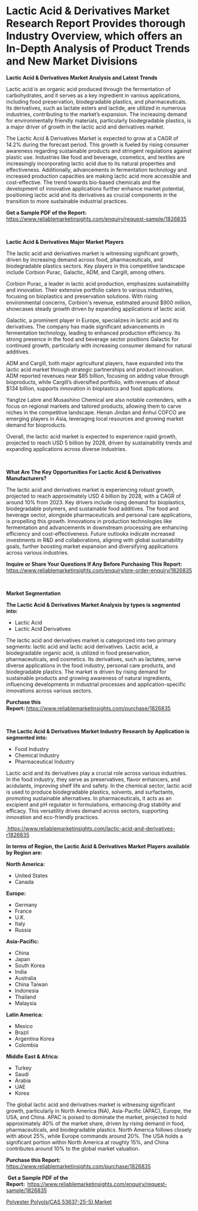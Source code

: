 <p><h1>Lactic Acid & Derivatives Market Research Report Provides thorough Industry Overview, which offers an In-Depth Analysis of Product Trends and New Market Divisions</h1></p><p><strong>Lactic Acid & Derivatives Market Analysis and Latest Trends</strong></p>
<p><p>Lactic acid is an organic acid produced through the fermentation of carbohydrates, and it serves as a key ingredient in various applications, including food preservation, biodegradable plastics, and pharmaceuticals. Its derivatives, such as lactate esters and lactide, are utilized in numerous industries, contributing to the market’s expansion. The increasing demand for environmentally friendly materials, particularly biodegradable plastics, is a major driver of growth in the lactic acid and derivatives market.</p><p>The Lactic Acid & Derivatives Market is expected to grow at a CAGR of 14.2% during the forecast period. This growth is fueled by rising consumer awareness regarding sustainable products and stringent regulations against plastic use. Industries like food and beverage, cosmetics, and textiles are increasingly incorporating lactic acid due to its natural properties and effectiveness. Additionally, advancements in fermentation technology and increased production capacities are making lactic acid more accessible and cost-effective. The trend towards bio-based chemicals and the development of innovative applications further enhance market potential, positioning lactic acid and its derivatives as crucial components in the transition to more sustainable industrial practices.</p></p>
<p><strong>Get a Sample PDF of the Report:&nbsp;</strong> <a href="https://www.reliablemarketinsights.com/enquiry/request-sample/1826835?utm_campaign=2606&utm_medium=2&utm_source=Github&utm_content=ia&utm_term=03042025&utm_id=lactic-acid-derivatives">https://www.reliablemarketinsights.com/enquiry/request-sample/1826835</a></p>
<p>&nbsp;</p>
<p><strong>Lactic Acid & Derivatives Major Market Players</strong></p>
<p><p>The lactic acid and derivatives market is witnessing significant growth, driven by increasing demand across food, pharmaceuticals, and biodegradable plastics sectors. Key players in this competitive landscape include Corbion Purac, Galactic, ADM, and Cargill, among others.</p><p>Corbion Purac, a leader in lactic acid production, emphasizes sustainability and innovation. Their extensive portfolio caters to various industries, focusing on bioplastics and preservation solutions. With rising environmental concerns, Corbion's revenue, estimated around $900 million, showcases steady growth driven by expanding applications of lactic acid.</p><p>Galactic, a prominent player in Europe, specializes in lactic acid and its derivatives. The company has made significant advancements in fermentation technology, leading to enhanced production efficiency. Its strong presence in the food and beverage sector positions Galactic for continued growth, particularly with increasing consumer demand for natural additives.</p><p>ADM and Cargill, both major agricultural players, have expanded into the lactic acid market through strategic partnerships and product innovation. ADM reported revenues near $85 billion, focusing on adding value through bioproducts, while Cargill’s diversified portfolio, with revenues of about $134 billion, supports innovation in bioplastics and food applications.</p><p>Yangtze Labre and Musashino Chemical are also notable contenders, with a focus on regional markets and tailored products, allowing them to carve niches in the competitive landscape. Henan Jindan and Anhui COFCO are emerging players in Asia, leveraging local resources and growing market demand for bioproducts.</p><p>Overall, the lactic acid market is expected to experience rapid growth, projected to reach USD 5 billion by 2028, driven by sustainability trends and expanding applications across diverse industries.</p></p>
<p>&nbsp;</p>
<p><strong>What Are The Key Opportunities For Lactic Acid & Derivatives Manufacturers?</strong></p>
<p><p>The lactic acid and derivatives market is experiencing robust growth, projected to reach approximately USD 4 billion by 2028, with a CAGR of around 10% from 2023. Key drivers include rising demand for bioplastics, biodegradable polymers, and sustainable food additives. The food and beverage sector, alongside pharmaceuticals and personal care applications, is propelling this growth. Innovations in production technologies like fermentation and advancements in downstream processing are enhancing efficiency and cost-effectiveness. Future outlooks indicate increased investments in R&D and collaborations, aligning with global sustainability goals, further boosting market expansion and diversifying applications across various industries.</p></p>
<p><strong>Inquire or Share Your Questions If Any Before Purchasing This Report:</strong> <a href="https://www.reliablemarketinsights.com/enquiry/pre-order-enquiry/1826835?utm_campaign=2606&utm_medium=2&utm_source=Github&utm_content=ia&utm_term=03042025&utm_id=lactic-acid-derivatives">https://www.reliablemarketinsights.com/enquiry/pre-order-enquiry/1826835</a></p>
<p>&nbsp;</p>
<p><strong>Market Segmentation</strong></p>
<p><strong>The Lactic Acid & Derivatives Market Analysis by types is segmented into:</strong></p>
<p><ul><li>Lactic Acid</li><li>Lactic Acid Derivatives</li></ul></p>
<p><p>The lactic acid and derivatives market is categorized into two primary segments: lactic acid and lactic acid derivatives. Lactic acid, a biodegradable organic acid, is utilized in food preservation, pharmaceuticals, and cosmetics. Its derivatives, such as lactates, serve diverse applications in the food industry, personal care products, and biodegradable plastics. The market is driven by rising demand for sustainable products and growing awareness of natural ingredients, influencing developments in industrial processes and application-specific innovations across various sectors.</p></p>
<p><strong>Purchase this Report:&nbsp;</strong><a href="https://www.reliablemarketinsights.com/purchase/1826835?utm_campaign=2606&utm_medium=2&utm_source=Github&utm_content=ia&utm_term=03042025&utm_id=lactic-acid-derivatives">https://www.reliablemarketinsights.com/purchase/1826835</a></p>
<p>&nbsp;</p>
<p><strong>The Lactic Acid & Derivatives Market Industry Research by Application is segmented into:</strong></p>
<p><ul><li>Food Industry</li><li>Chemical Industry</li><li>Pharmaceutical Industry</li></ul></p>
<p><p>Lactic acid and its derivatives play a crucial role across various industries. In the food industry, they serve as preservatives, flavor enhancers, and acidulants, improving shelf life and safety. In the chemical sector, lactic acid is used to produce biodegradable plastics, solvents, and surfactants, promoting sustainable alternatives. In pharmaceuticals, it acts as an excipient and pH regulator in formulations, enhancing drug stability and efficacy. This versatility drives demand across sectors, supporting innovation and eco-friendly practices.</p></p>
<p><a href="https://www.reliablemarketinsights.com/lactic-acid-and-derivatives-r1826835?utm_campaign=2606&utm_medium=2&utm_source=Github&utm_content=ia&utm_term=03042025&utm_id=lactic-acid-derivatives">&nbsp;https://www.reliablemarketinsights.com/lactic-acid-and-derivatives-r1826835</a></p>
<p><strong>In terms of Region, the Lactic Acid & Derivatives Market Players available by Region are:</strong></p>
<p>
    <p> <strong> North America: </strong>
        <ul>
            <li>United States</li>
            <li>Canada</li>
        </ul>
        </p> 
    <p> <strong> Europe: </strong>
        <ul>
            <li>Germany</li>
            <li>France</li>
            <li>U.K.</li>
            <li>Italy</li>
            <li>Russia</li>
        </ul>
        </p> 
    <p> <strong> Asia-Pacific: </strong>
        <ul>
            <li>China</li>
            <li>Japan</li>
            <li>South Korea</li>
            <li>India</li>
            <li>Australia</li>
            <li>China Taiwan</li>
            <li>Indonesia</li>
            <li>Thailand</li>
            <li>Malaysia</li>
        </ul>
        </p> 
    <p> <strong> Latin America: </strong>
        <ul>
            <li>Mexico</li>
            <li>Brazil</li>
            <li>Argentina Korea</li>
            <li>Colombia</li>
        </ul>
        </p> 
    <p> <strong> Middle East & Africa: </strong>
        <ul>
            <li>Turkey</li>
            <li>Saudi</li>
            <li>Arabia</li>
            <li>UAE</li>
            <li>Korea</li>
        </ul>
    </p>
    </p>
<p><p>The global lactic acid and derivatives market is witnessing significant growth, particularly in North America (NA), Asia-Pacific (APAC), Europe, the USA, and China. APAC is poised to dominate the market, projected to hold approximately 40% of the market share, driven by rising demand in food, pharmaceuticals, and biodegradable plastics. North America follows closely with about 25%, while Europe commands around 20%. The USA holds a significant portion within North America at roughly 15%, and China contributes around 10% to the global market valuation.</p></p>
<p><strong>Purchase this Report: </strong><a href="https://www.reliablemarketinsights.com/purchase/1826835?utm_campaign=2606&utm_medium=2&utm_source=Github&utm_content=ia&utm_term=03042025&utm_id=lactic-acid-derivatives">https://www.reliablemarketinsights.com/purchase/1826835</a></p>
<p>&nbsp;<strong>Get a Sample PDF of the Report:&nbsp;&nbsp;</strong><a href="https://www.reliablemarketinsights.com/enquiry/request-sample/1826835?utm_campaign=2606&utm_medium=2&utm_source=Github&utm_content=ia&utm_term=03042025&utm_id=lactic-acid-derivatives">https://www.reliablemarketinsights.com/enquiry/request-sample/1826835</a></p>
<p><strong></strong></p>
<p><p><a href="https://github.com/manesros8/Market-Research-Report-List-1/blob/main/polyester-polyolscas-53637-25-5-market.md?utm_campaign=2606&utm_medium=2&utm_source=Github&utm_content=ia&utm_term=03042025&utm_id=lactic-acid-derivatives">Polyester Polyols(CAS 53637-25-5) Market</a></p></p>